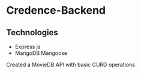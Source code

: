 # Credence-Backend
## Technologies
  * Express js
  * MangoDB Mangoose


Created a MovieDB API with basic CURD operations
